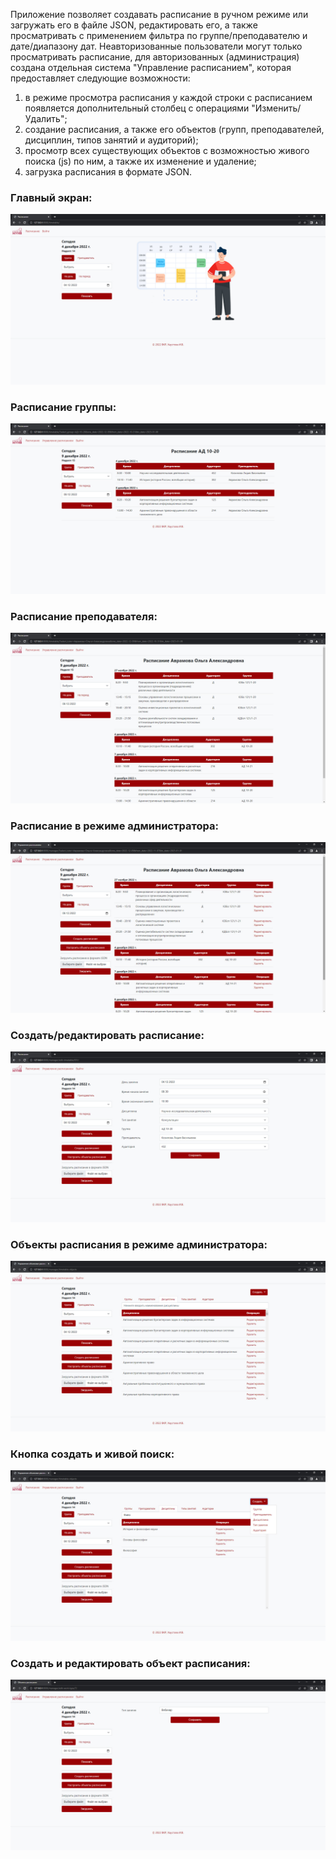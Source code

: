 Приложение позволяет создавать расписание в ручном режиме или загружать его в файле JSON, редактировать его, а также просматривать с применением фильтра по группе/преподавателю и дате/диапазону дат. Неавторизованные пользователи могут только просматривать расписание, для авторизованных (администрация) создана отдельная система "Управление расписанием", которая предоставляет следующие возможности:
1) в режиме просмотра расписания у каждой строки с расписанием появляется дополнительный столбец с операциями "Изменить/Удалить";
2) создание расписания, а также его объектов (групп, преподавателей, дисциплин, типов занятий и аудиторий);
3) просмотр всех существующих объектов с возможностью живого поиска (js) по ним, а также их изменение и удаление;
4) загрузка расписания в формате JSON.
### Главный экран:
![Alt text](https://github.com/khaustova/Timetable-Project/blob/main/screenshots/1%20%D0%B3%D0%BB%D0%B0%D0%B2%D0%BD%D1%8B%D0%B9%20%D1%8D%D0%BA%D1%80%D0%B0%D0%BD.jpg "Главный экран")
### Расписание группы:
![Alt text](https://github.com/khaustova/Timetable-Project/blob/main/screenshots/2%20%D1%80%D0%B0%D1%81%D0%BF%D0%B8%D1%81%D0%B0%D0%BD%D0%B8%D0%B5%20%D0%B3%D1%80%D1%83%D0%BF%D0%BF%D1%8B%2C%202.jpg "Расписание группы")
### Расписание преподавателя:
![Alt text](https://github.com/khaustova/Timetable-Project/blob/main/screenshots/3%20%D1%80%D0%B0%D1%81%D0%BF%D0%B8%D1%81%D0%B0%D0%BD%D0%B8%D0%B5%20%D0%BF%D1%80%D0%B5%D0%BF%D0%BE%D0%B4%D0%B0%D0%B2%D0%B0%D1%82%D0%B5%D0%BB%D1%8F%2C%202.jpg "Расписание преподавателя")
### Расписание в режиме администратора:
![Alt text](https://github.com/khaustova/Timetable-Project/blob/main/screenshots/4%20%D1%80%D0%B0%D1%81%D0%BF%D0%B8%D1%81%D0%B0%D0%BD%D0%B8%D0%B5%20%D0%BF%D1%80%D0%B5%D0%BF%D0%BE%D0%B4%D0%B0%D0%B2%D0%B0%D1%82%D0%B5%D0%BB%D1%8F%20%D0%B2%20%D1%80%D0%B5%D0%B6%D0%B8%D0%BC%D0%B5%20%D0%B0%D0%B4%D0%BC%D0%B8%D0%BD%D0%B8%D1%81%D1%82%D1%80%D0%B0%D1%82%D0%BE%D1%80%D0%B0%2C%202.jpg "Расписание в режиме администратора")
### Создать/редактировать расписание:
![Alt text](https://github.com/khaustova/Timetable-Project/blob/main/screenshots/5%20%D1%81%D0%BE%D0%B7%D0%B4%D0%B0%D1%82%D1%8C%20%D0%B8%20%D1%80%D0%B5%D0%B4%D0%B0%D0%BA%D1%82%D0%B8%D1%80%D0%BE%D0%B2%D0%B0%D1%82%D1%8C%20%D1%80%D0%B0%D1%81%D0%BF%D0%B8%D1%81%D0%B0%D0%BD%D0%B8%D0%B5.jpg "Создать/редактировать расписание")
### Объекты расписания в режиме администратора:
![Alt text](https://github.com/khaustova/Timetable-Project/blob/main/screenshots/6%20%D0%BE%D0%B1%D1%8A%D0%B5%D0%BA%D1%82%D1%8B%20%D1%80%D0%B0%D1%81%D0%BF%D0%B8%D1%81%D0%B0%D0%BD%D0%B8%D1%8F%20%D0%B2%20%D1%80%D0%B5%D0%B6%D0%B8%D0%BC%D0%B5%20%D0%B0%D0%B4%D0%BC%D0%B8%D0%BD%D0%B8%D1%81%D1%82%D1%80%D0%B0%D1%82%D0%BE%D1%80%D0%B0.jpg "Объекты расписания в режиме администратора")
### Кнопка создать и живой поиск:
![Alt text](https://github.com/khaustova/Timetable-Project/blob/main/screenshots/7%20%D0%BA%D0%BD%D0%BE%D0%BF%D0%BA%D0%B0%20%D1%81%D0%BE%D0%B7%D0%B4%D0%B0%D1%82%D1%8C%20%D0%B8%20%D0%B6%D0%B8%D0%B2%D0%BE%D0%B9%20%D0%BF%D0%BE%D0%B8%D1%81%D0%BA.jpg "Кнопка создать и живой поиск")
### Создать и редактировать объект расписания:
![Alt text](https://github.com/khaustova/Timetable-Project/blob/main/screenshots/8%20%D1%81%D0%BE%D0%B7%D0%B4%D0%B0%D1%82%D1%8C%20%D0%B8%20%D1%80%D0%B5%D0%B4%D0%B0%D0%BA%D1%82%D0%B8%D1%80%D0%BE%D0%B2%D0%B0%D1%82%D1%8C%20%D0%BE%D0%B1%D1%8A%D0%B5%D0%BA%D1%82%20%D1%80%D0%B0%D1%81%D0%BF%D0%B8%D1%81%D0%B0%D0%BD%D0%B8%D1%8F.jpg "Создать и редактировать объект расписания")
